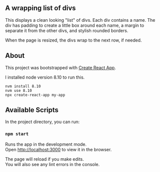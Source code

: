 ## A wrapping list of divs

This displays a clean looking "list" of divs. Each div contains a name. The div has padding to create a little box around each name, a margin to separate it from the other divs, and stylish rounded borders.

When the page is resized, the divs wrap to the next row, if needed.

## About

This project was bootstrapped with [Create React App](https://github.com/facebook/create-react-app).

I installed node version 8.10 to run this.

```
nvm install 8.10
nvm use 8.10
npx create-react-app my-app
```

## Available Scripts

In the project directory, you can run:

### `npm start`

Runs the app in the development mode.<br>
Open [http://localhost:3000](http://localhost:3000) to view it in the browser.

The page will reload if you make edits.<br>
You will also see any lint errors in the console.

